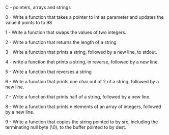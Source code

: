 C - pointers, arrays and strings



0 - Write a function that takes a pointer to int as parameter and updates the value it points to to 98



1 - Write a function that swaps the values of two integers.



2 - Write a function that returns the length of a string



3 - Write a function that prints a string, followed by a new line, to stdout.



4 - write a function that prints a string, in reverse, followed by a new line.



5 - Write a function that reverses a string



6 - Write a function that prints one char out of 2 of a string, followed by a new line.



7 - Write a function that prints half of a string, followed by a new line.



8 - Write a function that prints n elements of an array of integers, followed by a new line.



9 - Write a function that copies the string pointed to by src, including the terminating null byte (\0), to the buffer pointed to by dest.


